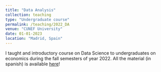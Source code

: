 ```yaml
---
title: "Data Analysis"
collection: teaching
type: "Undergraduate course"
permalink: /teaching/2022_DA
venue: "CUNEF University"
date: 01-01-2023
location: "Madrid, Spain"
---
```


I taught and introductory course on Data Science to undergraduates on economics during the fall semesters of year 2022.
All the material (in spanish) is available [here](https://roinaveiro.github.io/CU-analisis-datos)!
